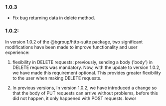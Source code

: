 ### 1.0.3

-   Fix bug returning data in delete method.

### 1.0.2:

In version 1.0.2 of the @bgroup/http-suite package, two significant modifications have been made to improve
functionality and user experience:

1. flexibility in DELETE requests: previously, sending a body ('body') in DELETE requests was mandatory. Now, with the
   update to version 1.0.2, we have made this requirement optional. This provides greater flexibility to the user when
   making DELETE requests.

2. In previous versions, In version 1.0.2, we have introduced a change so that the body of PUT requests can arrive
   without problems, before this did not happen, it only happened with POST requests.
lowor
